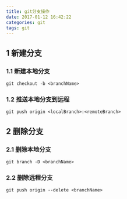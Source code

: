 ```yaml
---
title: git分支操作
date: 2017-01-12 16:42:22
categories: git
tags: git
---
```


## 1 新建分支

### 1.1 新建本地分支

```
git checkout -b <branchName>
```

### 1.2 推送本地分支到远程

```
git push origin <localBranch>:<remoteBranch>
```



## 2 删除分支
### 2.1 删除本地分支

```
git branch -D <branchName>
```

### 2.2 删除远程分支
```
git push origin --delete <branchName>
```
